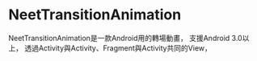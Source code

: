 # NeetTransitionAnimation
NeetTransitionAnimation是一款Android用的轉場動畫，
支援Android 3.0以上，
透過Activity與Activity、Fragment與Activity共同的View，

